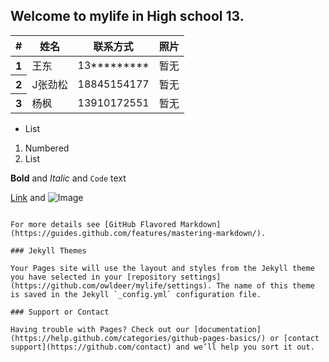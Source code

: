 ## Welcome to mylife in High school 13.
<table class="table">
  <thead>
    <tr>
      <th scope="col">#</th>
      <th scope="col">姓名</th>
      <th scope="col">联系方式</th>
      <th scope="col">照片</th>
    </tr>
  </thead>
  <tbody>
    <tr>
      <th scope="row">1</th>
      <td>王东</td>
      <td>13*********</td>
      <td>暂无</td>
    </tr>
    <tr>
      <th scope="row">2</th>
      <td>J张劲松</td>
      <td>18845154177</td>
      <td>暂无</td>
    </tr>
    <tr>
      <th scope="row">3</th>
      <td>杨枫</td>
      <td>13910172551</td>
      <td>暂无</td>
    </tr>
  </tbody>
</table>



- List

1. Numbered
2. List

**Bold** and _Italic_ and `Code` text

[Link](url) and ![Image](src)
```

For more details see [GitHub Flavored Markdown](https://guides.github.com/features/mastering-markdown/).

### Jekyll Themes

Your Pages site will use the layout and styles from the Jekyll theme you have selected in your [repository settings](https://github.com/owldeer/mylife/settings). The name of this theme is saved in the Jekyll `_config.yml` configuration file.

### Support or Contact

Having trouble with Pages? Check out our [documentation](https://help.github.com/categories/github-pages-basics/) or [contact support](https://github.com/contact) and we’ll help you sort it out.
